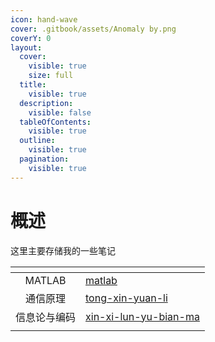 ```yaml
---
icon: hand-wave
cover: .gitbook/assets/Anomaly by.png
coverY: 0
layout:
  cover:
    visible: true
    size: full
  title:
    visible: true
  description:
    visible: false
  tableOfContents:
    visible: true
  outline:
    visible: true
  pagination:
    visible: true
---
```


# 概述

这里主要存储我的一些笔记

<table data-view="cards"><thead><tr><th align="center"></th><th data-hidden data-card-target data-type="content-ref"></th></tr></thead><tbody><tr><td align="center">MATLAB</td><td><a href="matlab/">matlab</a></td></tr><tr><td align="center">通信原理</td><td><a href="tong-xin-yuan-li/">tong-xin-yuan-li</a></td></tr><tr><td align="center">信息论与编码</td><td><a href="xin-xi-lun-yu-bian-ma/">xin-xi-lun-yu-bian-ma</a></td></tr><tr><td align="center"></td><td></td></tr></tbody></table>



